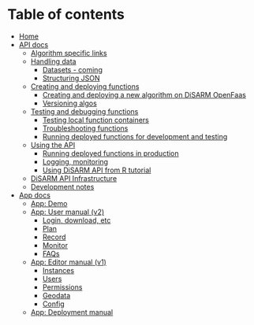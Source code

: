 # Table of contents

- [Home](README.md)
- [API docs](api-docs/README.md)
  - [Algorithm specific links](api-docs/Algorithm-specific-links.md)
  - [Handling data]()
    - [Datasets - coming]()
    - [Structuring JSON](api-docs/Structuring-JSON.md)
  - [Creating and deploying functions]()
    - [Creating and deploying a new algorithm on DiSARM OpenFaas](api-docs/Creating-and-deploying-a-new-algorithm-on-DiSARM-OpenFaas.md)
    - [Versioning algos](api-docs/Versioning-algos.md)
  - [Testing and debugging functions]()
    - [Testing local function containers](api-docs/Testing-local-function-containers.md)
    - [Troubleshooting functions](api-docs/Troubleshooting-functions.md)
    - [Running deployed functions for development and testing](api-docs/Running-deployed-functions-for-development-and-testing.md)
  - [Using the API]()
    - [Running deployed functions in production](api-docs/Running-deployed-functions-in-production.md)
    - [Logging, monitoring](api-docs/Logging,-monitoring.md)  
    - [Using DiSARM API from R tutorial](api-docs/Using-DiSARM-API-from-R-tutorial.md)   
  - [DiSARM API Infrastructure](api-docs/DiSARM-API-Infrastructure.md)
  - [Development notes](api-docs/Development-notes.md)
- [App docs](app-docs/v2/README.md)
  - [App: Demo](app-docs/v2/demo.md)
  - [App: User manual (v2)](app-docs/v2/manual.md)
    - [Login, download, etc](app-docs/v2/meta.md)
    - [Plan](app-docs/v2/plan.md)
    - [Record](app-docs/v2/record.md)
    - [Monitor](app-docs/v2/monitor.md)
    - [FAQs](app-docs/v2/faqs.md)
  - [App: Editor manual \(v1\)](app-docs/editor-v1/README.md)
    - [Instances](app-docs/editor-v1/instances.md)
    - [Users](app-docs/editor-v1/users.md)
    - [Permissions](app-docs/editor-v1/permissions.md)
    - [Geodata](app-docs/editor-v1/geodata.md)
    - [Config](app-docs/editor-v1/config.md)
  - [App: Deployment manual](app-docs/v2/deployment.md)
